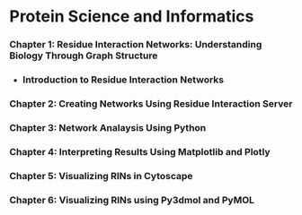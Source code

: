 # **Protein Science and Informatics** 

### Chapter 1: Residue Interaction Networks: Understanding Biology Through Graph Structure
- ### Introduction to Residue Interaction Networks
### Chapter 2: Creating Networks Using Residue Interaction Server
### Chapter 3: Network Analaysis Using Python
### Chapter 4: Interpreting Results Using Matplotlib and Plotly
### Chapter 5: Visualizing RINs in Cytoscape
### Chapter 6: Visualizing RINs using Py3dmol and PyMOL
